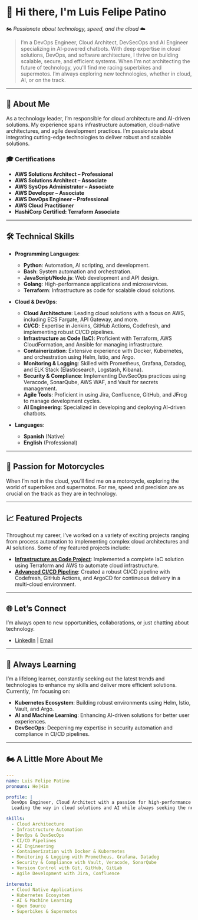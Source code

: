 # 👋 Hi there, I'm Luis Felipe Patino
🏍️ _Passionate about technology, speed, and the cloud_ ☁️

> I’m a DevOps Engineer, Cloud Architect, DevSecOps and AI Engineer specializing in AI-powered chatbots. With deep expertise in cloud solutions, DevOps, and software architecture, I thrive on building scalable, secure, and efficient systems. When I'm not architecting the future of technology, you'll find me racing superbikes and supermotos. I’m always exploring new technologies, whether in cloud, AI, or on the track.

---

## 🚀 About Me

As a technology leader, I’m responsible for cloud architecture and AI-driven solutions. My experience spans infrastructure automation, cloud-native architectures, and agile development practices. I’m passionate about integrating cutting-edge technologies to deliver robust and scalable solutions.

### 🎓 Certifications

- **AWS Solutions Architect – Professional**
- **AWS Solutions Architect – Associate**
- **AWS SysOps Administrator – Associate**
- **AWS Developer – Associate**
- **AWS DevOps Engineer – Professional**
- **AWS Cloud Practitioner**
- **HashiCorp Certified: Terraform Associate**

---

## 🛠️ Technical Skills

- **Programming Languages**:
  - **Python**: Automation, AI scripting, and development.
  - **Bash**: System automation and orchestration.
  - **JavaScript/Node.js**: Web development and API design.
  - **Golang**: High-performance applications and microservices.
  - **Terraform**: Infrastructure as code for scalable cloud solutions.

- **Cloud & DevOps**:
  - **Cloud Architecture**: Leading cloud solutions with a focus on AWS, including ECS Fargate, API Gateway, and more.
  - **CI/CD**: Expertise in Jenkins, GitHub Actions, Codefresh, and implementing robust CI/CD pipelines.
  - **Infrastructure as Code (IaC)**: Proficient with Terraform, AWS CloudFormation, and Ansible for managing infrastructure.
  - **Containerization**: Extensive experience with Docker, Kubernetes, and orchestration using Helm, Istio, and Argo.
  - **Monitoring & Logging**: Skilled with Prometheus, Grafana, Datadog, and ELK Stack (Elasticsearch, Logstash, Kibana).
  - **Security & Compliance**: Implementing DevSecOps practices using Veracode, SonarQube, AWS WAF, and Vault for secrets management.
  - **Agile Tools**: Proficient in using Jira, Confluence, GitHub, and JFrog to manage development cycles.
  - **AI Engineering**: Specialized in developing and deploying AI-driven chatbots.

- **Languages**:
  - **Spanish** (Native)
  - **English** (Professional)

---

## 🏁 Passion for Motorcycles

When I’m not in the cloud, you’ll find me on a motorcycle, exploring the world of superbikes and supermotos. For me, speed and precision are as crucial on the track as they are in technology.

---

## 📈 Featured Projects

Throughout my career, I’ve worked on a variety of exciting projects ranging from process automation to implementing complex cloud architectures and AI solutions. Some of my featured projects include:

- **[Infrastructure as Code Project](#)**: Implemented a complete IaC solution using Terraform and AWS to automate cloud infrastructure.
- **[Advanced CI/CD Pipeline](#)**: Created a robust CI/CD pipeline with Codefresh, GitHub Actions, and ArgoCD for continuous delivery in a multi-cloud environment.

---

## 🌐 Let’s Connect

I’m always open to new opportunities, collaborations, or just chatting about technology.

- [LinkedIn](https://www.linkedin.com/in/luis-felipepl/) | [Email](mailto:luisfelipepatino@outlook.com)

---

## 🧠 Always Learning

I’m a lifelong learner, constantly seeking out the latest trends and technologies to enhance my skills and deliver more efficient solutions. Currently, I’m focusing on:

- **Kubernetes Ecosystem**: Building robust environments using Helm, Istio, Vault, and Argo.
- **AI and Machine Learning**: Enhancing AI-driven solutions for better user experiences.
- **DevSecOps**: Deepening my expertise in security automation and compliance in CI/CD pipelines.

---

## 🏍️ A Little More About Me

```yaml
---
name: Luis Felipe Patino
pronouns: He|Him

profile: |
  DevOps Engineer, Cloud Architect with a passion for high-performance motorcycles.
  Leading the way in cloud solutions and AI while always seeking the next big race on the track.

skills:
  - Cloud Architecture
  - Infrastructure Automation
  - DevOps & DevSecOps
  - CI/CD Pipelines
  - AI Engineering
  - Containerization with Docker & Kubernetes
  - Monitoring & Logging with Prometheus, Grafana, Datadog
  - Security & Compliance with Vault, Veracode, SonarQube
  - Version Control with Git, GitHub, GitLab
  - Agile Development with Jira, Confluence

interests:
  - Cloud Native Applications
  - Kubernetes Ecosystem
  - AI & Machine Learning
  - Open Source
  - Superbikes & Supermotos

```